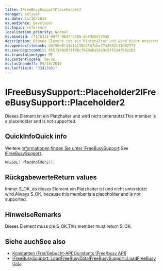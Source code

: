 ```yaml
---
title: IFreeBusySupportPlaceholder2
manager: soliver
ms.date: 11/16/2014
ms.audience: Developer
ms.topic: reference
localization_priority: Normal
ms.assetid: cf176321-b9ff-9b47-b785-da7da5e77536
description: Dieses Element ist ein Platzhalter und wird nicht unterstützt.
ms.openlocfilehash: b0150e0f43a1a115d45a7abe77a3852c31b02771
ms.sourcegitcommit: 8657170d071f9bcf680aba50b9c07f2a4fb82283
ms.translationtype: MT
ms.contentlocale: de-DE
ms.lasthandoff: 04/28/2019
ms.locfileid: "33423601"
---
```

# <a name="ifreebusysupportplaceholder2"></a><span data-ttu-id="86f27-103">IFreeBusySupport::Placeholder2</span><span class="sxs-lookup"><span data-stu-id="86f27-103">IFreeBusySupport::Placeholder2</span></span>

<span data-ttu-id="86f27-104">Dieses Element ist ein Platzhalter und wird nicht unterstützt.</span><span class="sxs-lookup"><span data-stu-id="86f27-104">This member is a placeholder and is not supported.</span></span>
  
## <a name="quick-info"></a><span data-ttu-id="86f27-105">QuickInfo</span><span class="sxs-lookup"><span data-stu-id="86f27-105">Quick info</span></span>

<span data-ttu-id="86f27-106">Weitere [Informationen finden Sie unter IFreeBusySupport](ifreebusysupport.md).</span><span class="sxs-lookup"><span data-stu-id="86f27-106">See [IFreeBusySupport](ifreebusysupport.md).</span></span>
  
```cpp
HRESULT Placeholder2();
```

## <a name="return-values"></a><span data-ttu-id="86f27-107">Rückgabewerte</span><span class="sxs-lookup"><span data-stu-id="86f27-107">Return values</span></span>

<span data-ttu-id="86f27-108">Immer S_OK, da dieses Element ein Platzhalter ist und nicht unterstützt wird.</span><span class="sxs-lookup"><span data-stu-id="86f27-108">Always S_OK, because this member is a placeholder and is not supported.</span></span>
  
## <a name="remarks"></a><span data-ttu-id="86f27-109">Hinweise</span><span class="sxs-lookup"><span data-stu-id="86f27-109">Remarks</span></span>

<span data-ttu-id="86f27-110">Dieses Element muss die S_OK.</span><span class="sxs-lookup"><span data-stu-id="86f27-110">This member must return S_OK.</span></span>
  
## <a name="see-also"></a><span data-ttu-id="86f27-111">Siehe auch</span><span class="sxs-lookup"><span data-stu-id="86f27-111">See also</span></span>

- [<span data-ttu-id="86f27-112">Konstanten (Frei/Gebucht-API)</span><span class="sxs-lookup"><span data-stu-id="86f27-112">Constants (Free/busy API)</span></span>](constants-free-busy-api.md)  
- [<span data-ttu-id="86f27-113">IFreeBusySupport::LoadFreeBusyData</span><span class="sxs-lookup"><span data-stu-id="86f27-113">IFreeBusySupport::LoadFreeBusyData</span></span>](ifreebusysupport-loadfreebusydata.md)

